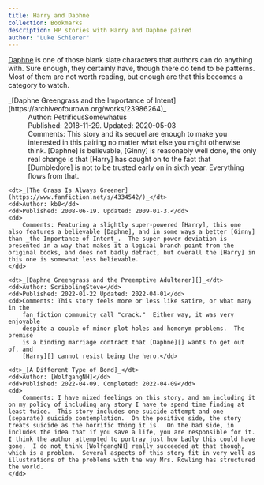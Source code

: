 ```yaml
---
title: Harry and Daphne
collection: Bookmarks
description: HP stories with Harry and Daphne paired
author: "Luke Schierer"
---
```


[Daphne][] is one of those blank slate characters that authors can do anything
with. Sure enough, they certainly have, though there do tend to be patterns.
Most of them are not worth reading, but enough are that this becomes a category
to watch.

<dl>
    <dt>_[Daphne Greengrass and the Importance of Intent](https://archiveofourown.org/works/23986264)_</dt>
    <dd>Author: PetrificusSomewhatus</dd>
    <dd>Published: 2018-11-29. Updated: 2020-05-03</dd>
    <dd>Comments: This story and its sequel are enough to make you interested in
        this pairing no matter what else you might otherwise think.  [Daphne] is
        believable, [Ginny] is reasonably well done, the only real change is that
        [Harry] has caught on to the fact that [Dumbledore] is not to be trusted early
        on in sixth year.  Everything flows from that.</dd>

    <dt>_[The Grass Is Always Greener](https://www.fanfiction.net/s/4334542/)_</dt>
    <dd>Author: kb0</dd>
    <dd>Published: 2008-06-19. Updated: 2009-01-3.</dd>
    <dd>
        Comments: Featuring a slightly super-powered [Harry], this one also features a believable [Daphne], and in some ways a better [Ginny] than _the Importance of Intent_.  The super power deviation is presented in a way that makes it a logical branch point from the original books, and does not badly detract, but overall the [Harry] in this one is somewhat less believable.
    </dd>

    <dt>_[Daphne Greengrass and the Preemptive Adulterer][]_</dt>
    <dd>Author: ScribblingSteve</dd>
    <dd>Published: 2022-01-22 Updated: 2022-04-01</dd>
    <dd>Comments: This story feels more or less like satire, or what many in the
        fan fiction community call "crack."  Either way, it was very enjoyable
        despite a couple of minor plot holes and homonym problems.  The premise
        is a binding marriage contract that [Daphne][] wants to get out of, and
        [Harry][] cannot resist being the hero.</dd>

    <dt>_[A Different Type of Bond]_</dt>
    <dd>Author: [WolfgangNH]</dd>
    <dd>Published: 2022-04-09. Completed: 2022-04-09</dd>
    <dd>
        Comments: I have mixed feelings on this story, and am including it on my policy of including any story I have to spend time finding at least twice.  This story includes one suicide attempt and one (separate) suicide contemplation.  On the positive side, the story treats suicide as the horrific thing it is.  On the bad side, in includes the idea that if you save a life, you are responsible for it.  I think the author attempted to portray just how badly this could have gone.  I do not think [WolfgangNH] really succeeded at that though, which is a problem.  Several aspects of this story fit in very well as illustrations of the problems with the way Mrs. Rowling has structured the world.
    </dd>

</dl>

[WolfgangNH]: https://archiveofourown.org/users/WolfgangNH/
[A Different Type of Bond]: https://archiveofourown.org/works/38269633
[Daphne Greengrass and the Preemptive Adulterer]: https://archiveofourown.org/works/36587794
[Harry]: /Harrypedia/people/potter/harry_james//
[Daphne]: /Harrypedia/people/greengrass/daphne//
[Ginny]: /Harrypedia/people/weasley/ginevra_molly//
[Dumbledore]: /Harrypedia/people/dumbledore/albus_percival_wulfric_brian//
